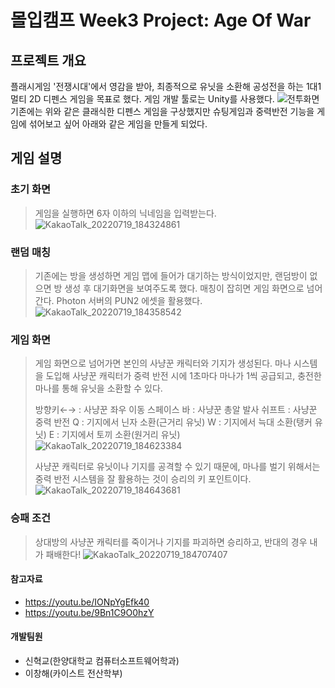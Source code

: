 # 몰입캠프 Week3 Project: Age Of War
## 프로젝트 개요
플래시게임 '전쟁시대'에서 영감을 받아, 최종적으로 유닛을 소환해 공성전을 하는 1대1 멀티 2D 디펜스 게임을 목표로 했다. 게임 개발 툴로는 Unity를 사용했다.
![전투화면](https://user-images.githubusercontent.com/51320553/179724216-eddb47b0-0fc6-40a0-b5ef-6e902fc964ec.PNG)
기존에는 위와 같은 클래식한 디펜스 게임을 구상했지만 슈팅게임과 중력반전 기능을 게임에 섞어보고 싶어 아래와 같은 게임을 만들게 되었다.


## 게임 설명
### 초기 화면
> 게임을 실행하면 6자 이하의 닉네임을 입력받는다.
> ![KakaoTalk_20220719_184324861](https://user-images.githubusercontent.com/51320553/179724897-6f6502a6-341f-4f16-9dfc-d39a01573cac.png)


### 랜덤 매칭
> 기존에는 방을 생성하면 게임 맵에 들어가 대기하는 방식이었지만, 랜덤방이 없으면 방 생성 후 대기화면을 보여주도록 했다. 매칭이 잡히면 게임 화면으로 넘어간다. Photon 서버의 PUN2 에셋을 활용했다.
> ![KakaoTalk_20220719_184358542](https://user-images.githubusercontent.com/51320553/179725031-096040d1-40c3-4d74-bf75-882ae1e1a1fe.png)



### 게임 화면
> 게임 화면으로 넘어가면 본인의 사냥꾼 캐릭터와 기지가 생성된다.
> 마나 시스템을 도입해 사냥꾼 캐릭터가 중력 반전 시에 1초마다 마나가 1씩 공급되고, 충전한 마나를 통해 유닛을 소환할 수 있다.
> 
> 방향키←→ : 사냥꾼 좌우 이동
> 스페이스 바 : 사냥꾼 총알 발사
> 쉬프트 : 사냥꾼 중력 반전
> Q : 기지에서 닌자 소환(근거리 유닛)
> W : 기지에서 늑대 소환(탱커 유닛)
> E : 기지에서 토끼 소환(원거리 유닛)
> ![KakaoTalk_20220719_184623384](https://user-images.githubusercontent.com/51320553/179725613-7e49f52a-bfa8-4627-a530-8c443cbcbc0f.png)
> 
> 사냥꾼 캐릭터로 유닛이나 기지를 공격할 수 있기 때문에, 마나를 벌기 위해서는 중력 반전 시스템을 잘 활용하는 것이 승리의 키 포인트이다.
> ![KakaoTalk_20220719_184643681](https://user-images.githubusercontent.com/51320553/179726704-60699290-8b53-4dab-9f5b-59c8faae17b0.png)


### 승패 조건
> 상대방의 사냥꾼 캐릭터를 죽이거나 기지를 파괴하면 승리하고, 반대의 경우 내가 패배한다!
> ![KakaoTalk_20220719_184707407](https://user-images.githubusercontent.com/51320553/179727240-6be26858-4da7-4701-ab94-1a3a38b6ac4a.png)


#### 참고자료
* https://youtu.be/IONpYgEfk40
* https://youtu.be/9Bn1C9O0hzY


#### 개발팀원
* 신혁교(한양대학교 컴퓨터소프트웨어학과)
* 이창해(카이스트 전산학부)
